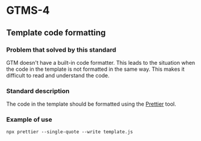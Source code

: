 # GTMS-4
## Template code formatting

### Problem that solved by this standard

GTM doesn't have a built-in code formatter. 
This leads to the situation when the code in the template is not formatted in the same way. 
This makes it difficult to read and understand the code.

### Standard description

The code in the template should be formatted using the [Prettier](https://prettier.io/) tool.

### Example of use

```shell
npx prettier --single-quote --write template.js
```

